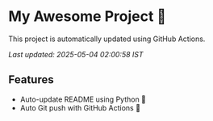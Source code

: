 # My Awesome Project 🚀

This project is automatically updated using GitHub Actions.

_Last updated: 2025-05-04 02:00:58 IST_

## Features
- Auto-update README using Python 🐍
- Auto Git push with GitHub Actions 🤖
